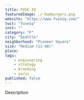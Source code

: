 ```yaml
---
title: FUSE IQ
featuredImage: ./-hamburgers.png
website: "https://www.fuseiq.com/"
twit: "fuseiq"
inst: ""
category: "F"
city: "Seattle"
neighborhood: "Pioneer Square"
size: "Medium (11-40)"
place: 
tags:
    - engineering
    - strategy
    - branding
    - ux/ui
published: false
---
```


Description
